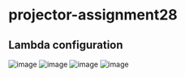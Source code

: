 # projector-assignment28
## Lambda configuration
![image](https://github.com/Iggdraisil/projector-assignment28/assets/44341837/f8653e9f-b8eb-47f5-b9bf-8870e768777f)
![image](https://github.com/Iggdraisil/projector-assignment28/assets/44341837/3c30ff21-7758-4dc4-b935-7453b2bd8c52)
![image](https://github.com/Iggdraisil/projector-assignment28/assets/44341837/1f1c4d2c-6525-4de8-8a87-f0e83eccea8d)
![image](https://github.com/Iggdraisil/projector-assignment28/assets/44341837/3ed89d65-027d-45c3-9ce4-2ae64f52fb09)
